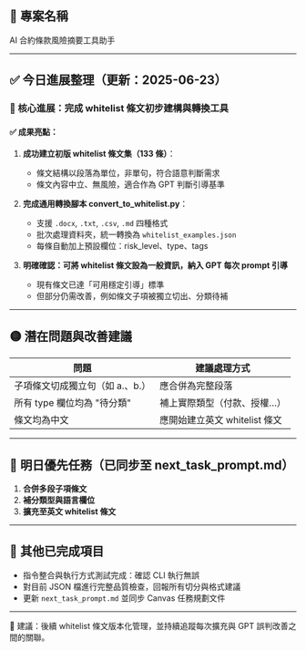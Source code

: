 ## 📌 專案名稱

AI 合約條款風險摘要工具助手

---

## ✅ 今日進展整理（更新：2025-06-23）

### 📌 核心進展：完成 whitelist 條文初步建構與轉換工具

#### ✅ 成果亮點：

1. **成功建立初版 whitelist 條文集（133 條）**：
   * 條文結構以段落為單位，非單句，符合語意判斷需求
   * 條文內容中立、無風險，適合作為 GPT 判斷引導基準

2. **完成通用轉換腳本 convert_to_whitelist.py**：
   * 支援 `.docx`, `.txt`, `.csv`, `.md` 四種格式
   * 批次處理資料夾，統一轉換為 `whitelist_examples.json`
   * 每條自動加上預設欄位：risk_level、type、tags

3. **明確確認：可將 whitelist 條文設為一般資訊，納入 GPT 每次 prompt 引導**
   * 現有條文已達「可用穩定引導」標準
   * 但部分仍需改善，例如條文子項被獨立切出、分類待補

---

## 🟡 潛在問題與改善建議

| 問題 | 建議處理方式 |
|-------|----------------|
| 子項條文切成獨立句（如 a.、b.） | 應合併為完整段落 |
| 所有 type 欄位均為 "待分類" | 補上實際類型（付款、授權…）|
| 條文均為中文 | 應開始建立英文 whitelist 條文 |

---

## 📌 明日優先任務（已同步至 next_task_prompt.md）

1. **合併多段子項條文**
2. **補分類型與語言欄位**
3. **擴充至英文 whitelist 條文**

---

## 🧩 其他已完成項目

* 指令整合與執行方式測試完成：確認 CLI 執行無誤
* 對目前 JSON 檔進行完整品質檢查，回報所有切分與格式建議
* 更新 `next_task_prompt.md` 並同步 Canvas 任務規劃文件

---

📌 建議：後續 whitelist 條文版本化管理，並持續追蹤每次擴充與 GPT 誤判改善之間的關聯。
